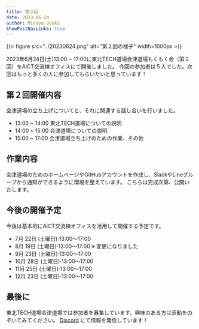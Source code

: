 ```yaml
---
title: 第２回
date: 2023-06-24
author: Minaya Usuki
ShowPostNavLinks: true
---
```


{{< figure src="../20230624.png" alt="第２回の様子" width=1000px >}}

2023年6月24日(土)13:00 ~ 17:00に東北TECH道場会津道場もくもく会（第２回）をAiCT交流棟オフィスにて開催しました。
今回の参加者は５人でした。次回はもっと多くの人に参加してもらいたいと思っています！

## 第２回開催内容

会津道場の立ち上げについてと、それに関連する話し合いを行いました。

- 13:00 ~ 14:00 東北TECH道場についての説明
- 14:00 ~ 15:00 会津道場についての説明
- 15:00 ~ 17:00 会津道場立ち上げのための作業、その他

## 作業内容

会津道場のためのホームページやGitHubアカウントを作成し、SlackやLineグループから通知ができるように環境を整えています。
こちらは完成次第、公開いたします。

## 今後の開催予定

今後は基本的にAiCT交流棟オフィスを活用して開催する予定です。

- 7月 22日 (土曜日)⋅13:00～17:00
- 8月 19日 (土曜日)⋅13:00～17:00 ※ 変更になりました
- 9月 23日 (土曜日)⋅13:00～17:00
- 10月 28日 (土曜日)⋅13:00～17:00
- 11月 25日 (土曜日)⋅13:00～17:00
- 12月 23日 (土曜日)⋅13:00～17:00

## 最後に

東北TECH道場会津道場では参加者を募集しています。興味のある方は活動をのぞいてみてください。
[Discord](https://discord.com/invite/ccZfsR7fZ4) にて情報を発信しています！
